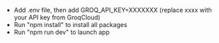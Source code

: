 - Add .env file, then add GROQ_API_KEY=XXXXXXX (replace xxxx with your API key from GroqCloud)
- Run "npm install" to install all packages
- Run "npm run dev" to launch app

